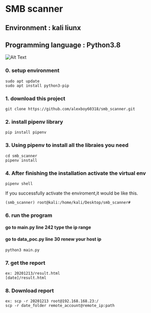 # SMB scanner
## Environment : kali liunx
## Programming language : Python3.8
![Alt Text](smb_tool.gif)
### 0. setup environment
```
sudo apt update
sudo apt install python3-pip 
```
### 1. download this project
```
git clone https://github.com/alexboy60318/smb_scanner.git
```
### 2. install pipenv library
```
pip install pipenv
```
### 3. Using pipenv to install all the libraies you need
```
cd smb_scanner
pipenv install
```
### 4. After finishing the installation activate the virtual env
```
pipenv shell
```
If you successfully activate the enviroment,it would be like this.
```
(smb_scanner) root@kali:/home/kali/Desktop/smb_scanner#
```
### 6. run the program
#### go to main.py line 242 type the ip range
#### go to data_poc.py line 30 renew your host ip

```
python3 main.py
```

### 7. get the report
```
ex: 20201213/result.html
[date]/result.html
```
### 8. Download report
```
ex: scp -r 20201213 root@192.168.168.23:/
scp -r date_folder remote_account@remote_ip:path
```
